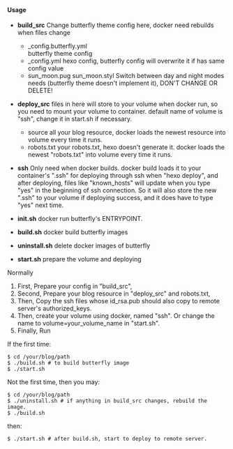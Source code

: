 #### Usage

- **build_src** Change butterfly theme config here, docker need rebuilds when files change
  - _config.butterfly.yml  
butterfly theme config
  - _config.yml 
hexo config, butterfly config will overwrite it if has same config value
  - sun_moon.pug sun_moon.styl 
Switch between day and night modes needs (butterfly theme doesn't implement it), DON'T CHANGE OR DELETE!

- **deploy_src** files in here will store to your volume when docker run, so you need to mount your volume to container. default name of volume is "ssh", change it in start.sh if necessary.
  - source 
all your blog resource, docker loads the newest resource into volume every time it runs.
  - robots.txt 
your robots.txt, hexo doesn't generate it. docker loads the newest "robots.txt" into volume every time it runs.

- **ssh** Only need when docker builds. docker build loads it to your container's ".ssh" for deploying through ssh when "hexo deploy", and after deploying, files like "known_hosts" will update when you type "yes" in the beginning of ssh connection. So it will also store the new ".ssh" to your volume if deploying success, and it does have to type "yes" next time.

- **init.sh** docker run butterfly's ENTRYPOINT.

- **build.sh** docker build butterfly images

- **uninstall.sh** delete docker images of butterfly

- **start.sh** prepare the volume and deploying

Normally
1. First, Prepare your config in "build_src",
2. Second, Prepare your blog resource in "deploy_src" and robots.txt,
3. Then, Copy the ssh files whose id_rsa.pub should also copy to remote server's authorized_keys.
4. Then, create your volume using docker, named "ssh". Or change the name to volume=your_volume_name in "start.sh".
5. Finally, Run

If the first time:
```
$ cd /your/blog/path
$ ./build.sh # to build butterfly image
$ ./start.sh
```

Not the first time, then you may:
```
$ cd /your/blog/path
$ ./uninstall.sh # if anything in build_src changes, rebuild the image.
$ ./build.sh
```
then:
```
$ ./start.sh # after build.sh, start to deploy to remote server.
```